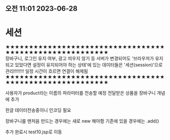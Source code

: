 ## 오전 11:01 2023-06-28

# 세션

★★★★★★★★★★★★★★★★★★★★★★★★★★★★★★★★★★★★★★★★★★★★★★★★★★★★★★★★<br>
장바구니, 로그인 유지 여부, 광고 띄우지 않기 등 
서버가 변경되어도 '브라우저가 유지되고 있었다면 설정이 유지되어야 하는 상태'에 있는 데이터들은
'세션(session)'으로 관리!!!!!!!!
일정 시간이 흐르면 연결이 해제됨
★★★★★★★★★★★★★★★★★★★★★★★★★★★★★★★★★★★★★★★★★★★★★★★★★★★★★★★★<br>


사용자가 product라는 이름의 파라미터를 전송할 예정
전달받은 상품을 장바구니 개념에 추가
	
한글 데이터전송중이니 인코딩 필요
	
장바구니를 맨처음 만드는 경우에는 새로 new 해야함
기존에 있을 경우에는 .add()
	
추가 완료시 test10.jsp로 이동
